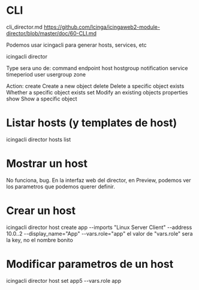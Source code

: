 # CLI
cli_director.md
https://github.com/Icinga/icingaweb2-module-director/blob/master/doc/60-CLI.md

Podemos usar icingacli para generar hosts, services, etc


icingacli director <type> <action>

Type sera uno de:
command
endpoint
host
hostgroup
notification
service
timeperiod
user
usergroup
zone

Action:
create  Create a new object
delete  Delete a specific object
exists  Whether a specific object exists
set     Modify an existing objects properties
show    Show a specific object



# Listar hosts (y templates de host)
icingacli director hosts list

# Mostrar un host
No funciona, bug.
En la interfaz web del director, en Preview, podemos ver los parametros que podemos querer definir.

# Crear un host
icingacli director host create app --imports "Linux Server Client" --address 10.0..2 --display_name="App" --vars.role="app"
  el valor de "vars.role" sera la key, no el nombre bonito

# Modificar parametros de un host
icingacli director host set app5 --vars.role app
